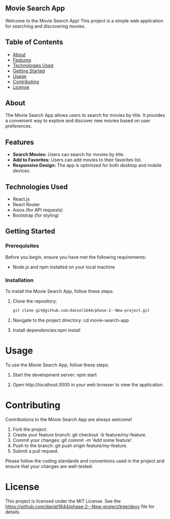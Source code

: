 ## Movie Search App

Welcome to the Movie Search App! This project is a simple web application for searching and discovering movies.

## Table of Contents

- [About](#about)
- [Features](#features)
- [Technologies Used](#technologies-used)
- [Getting Started](#getting-started)
- [Usage](#usage)
- [Contributing](#contributing)
- [License](#license)

## About

The Movie Search App allows users to search for movies by title. It provides a convenient way to explore and discover new movies based on user preferences.

## Features

- **Search Movies:** Users can search for movies by title.
- **Add to Favorites:** Users can add movies to their favorites list.
- **Responsive Design:** The app is optimized for both desktop and mobile devices.

## Technologies Used

- React.js
- React Router
- Axios (for API requests)
- Bootstrap (for styling)

## Getting Started

### Prerequisites

Before you begin, ensure you have met the following requirements:

- Node.js and npm installed on your local machine

### Installation

To install the Movie Search App, follow these steps:

1. Clone the repository:

   ```bash
   git clone git@github.com:daniel1644/phase-2--New-project.git

2. Navigate to the project directory: cd movie-search-app

3. Install dependencies:npm install

# Usage

To use the Movie Search App, follow these steps:

1. Start the development server: npm start

2. Open http://localhost:3000 in your web browser to view the application.


# Contributing

Contributions to the Movie Search App are always welcome!

1. Fork the project.
2. Create your feature branch: git checkout -b feature/my-feature.
3. Commit your changes: git commit -m 'Add some feature'.
4. Push to the branch: git push origin feature/my-feature.
5. Submit a pull request.

Please follow the coding standards and conventions used in the project and ensure that your changes are well-tested.

# License

This project is licensed under the MIT License. See the https://github.com/daniel1644/phase-2--New-project/tree/devv file for details.


